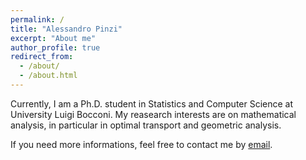 ```yaml
---
permalink: /
title: "Alessandro Pinzi"
excerpt: "About me"
author_profile: true
redirect_from: 
  - /about/
  - /about.html
---
```


Currently, I am a Ph.D. student in Statistics and Computer Science at University Luigi Bocconi. My reasearch interests are on mathematical analysis, in particular in optimal transport and geometric analysis.

If you need more informations, feel free to contact me by [email](alessandro.pinzi@phd.unibocconi.it).



